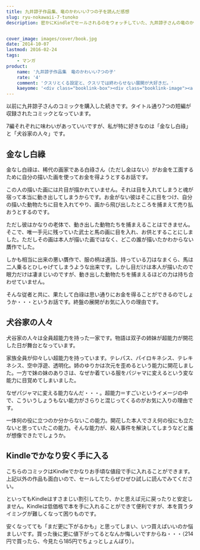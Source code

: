 ```yaml
---
title: 九井諒子作品集、竜のかわいい7つの子を読んだ感想
slug: ryu-nokawaii-7-tunoko
description: 密かにKindleでセールされるのをウォッチしていた、九井諒子さんの竜のかわいい7つの子を購入しました。クスリとくる設定が相変わらず秀逸です。お手頃価格なので、九井作品を試してみるのにはこれがいいかもしれません。


cover_image: images/cover/book.jpg
date: 2014-10-07
lastmod: 2016-02-24
tags: 
    - マンガ
product:
    name: '九井諒子作品集　竜のかわいい7つの子'
    rate: '4'
    comment: 'クスリとくる設定と、クスリでは終わらせない展開が大好きだ。'
    kaeyome: '<div class="booklink-box"><div class="booklink-image"><a href="http://www.amazon.co.jp/exec/obidos/asin/B00BEPJ2SG/illusionspace-22/" rel="nofollow" target="_blank"><img src="http://ecx.images-amazon.com/images/I/51wNrsTY7ZL._SL160_.jpg" style="border: none;" /></a></div><div class="booklink-info"><div class="booklink-name"><a href="http://www.amazon.co.jp/exec/obidos/asin/B00BEPJ2SG/illusionspace-22/" rel="nofollow" target="_blank">九井諒子作品集 竜のかわいい七つの子 (ビームコミックス（ハルタ）)[Kindle版]</a><div class="booklink-powered-date">posted with <a href="http://yomereba.com" rel="nofollow" target="_blank">ヨメレバ</a></div></div><div class="booklink-detail">九井 諒子 KADOKAWA / エンターブレイン 2013-02-19    </div><div class="booklink-link2"><div class="shoplinkkindle"><a href="http://www.amazon.co.jp/exec/obidos/ASIN/B00BEPJ2SG/illusionspace-22/" rel="nofollow" target="_blank" >Kindle</a></div><div class="shoplinkamazon"><a href="http://www.amazon.co.jp/exec/obidos/ASIN/4047284084/illusionspace-22/" rel="nofollow" target="_blank" title="アマゾン" >Amazon[書籍版]</a></div>                              	  	  	  	</div></div><div class="booklink-footer"></div></div>'
---
```


以前に九井諒子さんのコミックを購入した続きです。タイトル通り7つの短編が収録されたコミックとなっています。

7編それぞれに味わいがあっていいですが、私が特に好きなのは「金なし白祿」と「犬谷家の人々」です。


## 金なし白祿


金なし白祿は、稀代の画家である白祿さん（ただし金はない）がお金を工面するために自分の描いた画を使ってお金を得ようとするお話です。

この人の描いた画には片目が描かれていません。それは目を入れてしまうと魂が宿って本当に動き出してしまうからです。お金がない彼はそこに目をつけ、自分の描いた動物たちに目を入れてやり、画から飛び出したところを捕まえて売り払おうとするのです。

ただし彼はかなりの老体で、動き出した動物たちを捕まえることはできません。そこで、唯一手元に残っていた武士と馬の画に目を入れ、お供とすることにしました。ただしその画は本人が描いた画ではなく、どこの誰が描いたかわからない贋作でした。

しかも相当に出来の悪い贋作で、服の柄は適当、持っている刀はなまくら、馬は二人乗るとひしゃげてしまうような出来です。しかし目だけは本人が描いたので眼力だけは凄まじいのですが、動き出した動物たちを捕まえるほどの力は持ち合わせていません。

そんな従者と共に、果たして白祿は思い通りにお金を得ることができるのでしょうか・・・というお話です。終盤の展開がお気に入りの理由です。


## 犬谷家の人々


犬谷家の人々は全員超能力を持った一家です。物語は双子の姉妹が超能力が開花した日が舞台となっています。

家族全員が仰々しい超能力を持っています。テレパス、パイロキネシス、テレキネシス、空中浮遊、透明化。姉のゆりかは次元を歪めるという能力に開花しました。一方で妹の妹のありさは、なぜか着ている服をパジャマに変えるという変な能力に目覚めてしまいました。

なぜパジャマに変える能力なんだ・・・。超能力＝すごいというイメージの中で、こういうしょうもない能力がさらりと混じってくるのがお気に入りの理由です。

一体何の役に立つのか分からないこの能力。開花した本人でさえ何の役にも立たないと思っていたこの能力。そんな能力が、殺人事件を解決してしまうなどと誰が想像できたでしょうか。


## Kindleでかなり安く手に入る


こちらのコミックはKindleでかなりお手頃な値段で手に入れることができます。上記以外の作品も面白いので、セールしてたらぜひぜひ試しに読んでみてください。

といってもKindleはすさまじい割引してたり、かと思えば元に戻ったりと安定しません。Kindleは低価格で本を手に入れることができて便利ですが、本を買うタイミングが難しくなって困りものです。

安くなってても「まだ更に下がるかも」と思ってしまい、いつ買えばいいのか悩ましいです。買った後に更に値下がってるとなんか悔しいですからね・・・（214円で買ったら、今見たら185円でちょっとしょんぼり）。


  